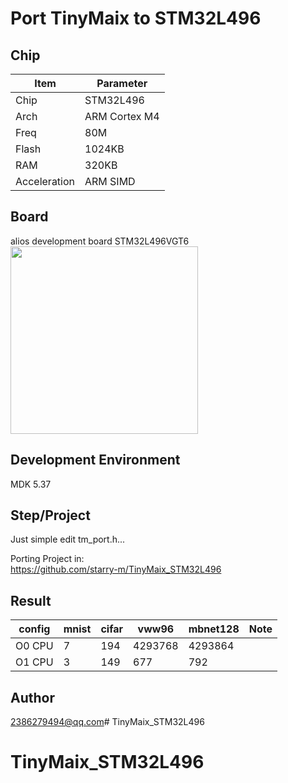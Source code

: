 # Port TinyMaix to STM32L496


## Chip
|Item |Parameter|
|--   |--|
|Chip |STM32L496|
|Arch |ARM Cortex M4|
|Freq |80M |
|Flash|1024KB|
|RAM  |320KB|
|Acceleration| ARM SIMD|



## Board
alios development board STM32L496VGT6
<a href="image/board.png"><img width=300 src="image/board.png"/></a>

## Development Environment
MDK 5.37

## Step/Project
Just simple edit tm_port.h...   

Porting Project in:   
https://github.com/starry-m/TinyMaix_STM32L496



## Result
|config  |mnist|cifar|vww96|mbnet128|Note|
|---     |---  |---  |---    |---     |---|
|O0 CPU  |7    |194  |4293768|4293864 ||
|O1 CPU  |3    |149  |677    |792     ||






## Author
2386279494@qq.com# TinyMaix_STM32L496
# TinyMaix_STM32L496
